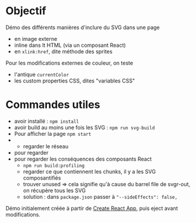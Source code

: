 # Objectif

Démo des différents manières d'inclure du SVG dans une page
- en image externe
- inline dans lt HTML (via un composant React)
- en `xlink:href`, dite méthode des sprites

Pour les modifications externes de couleur, on teste
- l'antique `currentColor`
- les custom properties CSS, dites "variables CSS"


# Commandes utiles

- avoir installé : `npm install`
- avoir build au moins une fois les SVG : `npm run svg-build`
- Pour afficher la page `npm start`
- - regarder le réseau
- pour regarder
- pour regarder les conséquences des composants React
  - `npm run build:profiling`
  - regarder ce que contiennent les chunks, il y a les SVG composantifiés
  - trouver unused => cela signifie qu'à cause du barrel file de svgr-out, on récupère tous les SVG
  - solution : dans `package.json` passer à `"--sideEffects": false,`



Démo initialement créée à partir de [Create React App](https://github.com/facebook/create-react-app), puis eject avant modifications.

